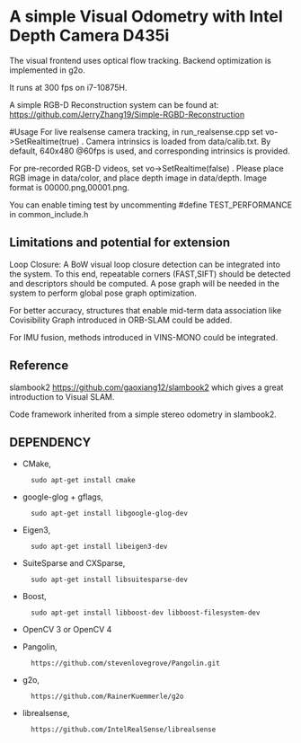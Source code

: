 # A simple Visual Odometry with Intel Depth Camera D435i

The visual frontend uses optical flow tracking. Backend optimization is implemented in g2o.

It runs at 300 fps on i7-10875H.

A simple RGB-D Reconstruction system can be found at: https://github.com/JerryZhang19/Simple-RGBD-Reconstruction


#Usage
For live realsense camera tracking, in run_realsense.cpp set vo->SetRealtime(true) .
Camera intrinsics is loaded from data/calib.txt. By default, 640x480 @60fps is used, and corresponding intrinsics is provided.

For pre-recorded RGB-D videos, set vo->SetRealtime(false) .
Please place RGB image in data/color, and place depth image in data/depth. Image format is 00000.png,00001.png.

You can enable timing test by uncommenting #define TEST_PERFORMANCE in common_include.h

## Limitations and potential for extension
Loop Closure: A BoW visual loop closure detection can be integrated into the system. To this end, repeatable corners (FAST,SIFT) should be detected and descriptors should be computed. A pose graph will be needed in the system to perform global pose graph optimization.

For better accuracy, structures that enable mid-term data association like Covisibility Graph introduced in ORB-SLAM could be added.

For IMU fusion, methods introduced in VINS-MONO could be integrated.

## Reference
slambook2 https://github.com/gaoxiang12/slambook2 which gives a great introduction to Visual SLAM.

Code framework inherited from a simple stereo odometry in slambook2.


## DEPENDENCY

* CMake,

        sudo apt-get install cmake

* google-glog + gflags,

        sudo apt-get install libgoogle-glog-dev
        
* Eigen3,

        sudo apt-get install libeigen3-dev

* SuiteSparse and CXSparse,

        sudo apt-get install libsuitesparse-dev

* Boost,

        sudo apt-get install libboost-dev libboost-filesystem-dev
        
* OpenCV 3 or OpenCV 4

* Pangolin, 

        https://github.com/stevenlovegrove/Pangolin.git
        
* g2o, 

        https://github.com/RainerKuemmerle/g2o
        
* librealsense, 

        https://github.com/IntelRealSense/librealsense
       
      
